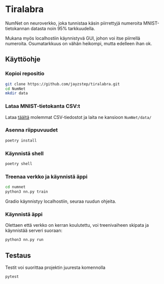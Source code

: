 # Tiralabra

NumNet on neuroverkko, joka tunnistaa käsin piirrettyjä numeroita MNIST-tietokannan datasta noin 95% tarkkuudella.

Mukana myös localhostiin käynnistyvä GUI, johon voi itse piirrellä numeroita. Osumatarkkuus on vähän heikompi, mutta edelleen ihan ok.

## Käyttöohje

### Kopioi repositio

```bash
git clone https://github.com/jayzstep/tiralabra.git
cd NumNet
mkdir data
```
### Lataa MNIST-tietokanta CSV:t

Lataa [täältä](https://www.kaggle.com/datasets/oddrationale/mnist-in-csv/data) molemmat CSV-tiedostot ja laita ne kansioon `NumNet/data/`

### Asenna riippuvuudet

```bash
poetry install
```

### Käynnistä shell
```bash
poetry shell
```

### Treenaa verkko ja käynnistä äppi
```bash
cd numnet
python3 nn.py train
```
Gradio käynnistyy localhostiin, seuraa ruudun ohjeita.

### Käynnistä äppi
Olettaen että verkko on kerran koulutettu, voi treenivaiheen skipata ja käynnistää serveri suoraan:
```bash
python3 nn.py run
```

## Testaus
Testit voi suorittaa projektin juuresta komennolla
```bash
pytest
```
